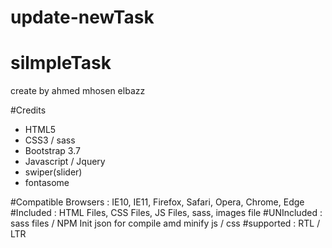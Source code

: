 # update-newTask
# silmpleTask
create by ahmed mhosen elbazz

#Credits
- HTML5
- CSS3 / sass
- Bootstrap 3.7
- Javascript / Jquery
- swiper(slider)
- fontasome

#Compatible Browsers :	IE10, IE11, Firefox, Safari, Opera, Chrome, Edge
#Included	: HTML Files, CSS Files, JS Files, sass, images file
#UNIncluded : sass files / NPM Init json for compile amd minify js / css
#supported : RTL / LTR
